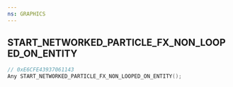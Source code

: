 ```yaml
---
ns: GRAPHICS
---
```

## START_NETWORKED_PARTICLE_FX_NON_LOOPED_ON_ENTITY

```c
// 0xE6CFE43937061143
Any START_NETWORKED_PARTICLE_FX_NON_LOOPED_ON_ENTITY();
```

